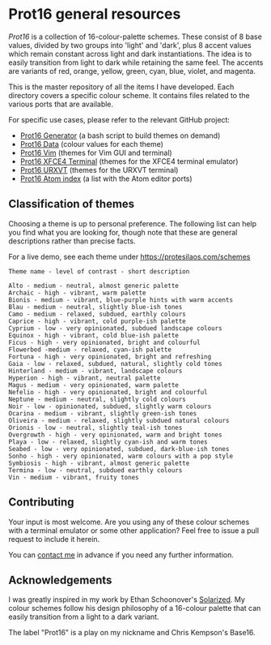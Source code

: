 # Prot16 general resources

*Prot16* is a collection of 16-colour-palette schemes. These consist of 8 base values, divided by two groups into 'light' and 'dark', plus 8 accent values which remain constant across light and dark instantiations. The idea is to easily transition from light to dark while retaining the same feel. The accents are variants of red, orange, yellow, green, cyan, blue, violet, and magenta.

This is the master repository of all the items I have developed. Each directory covers a specific colour scheme. It contains files related to the various ports that are available. 

For specific use cases, please refer to the relevant GitHub project:

- [Prot16 Generator](https://github.com/protesilaos/prot16-generator) (a bash script to build themes on demand)
- [Prot16 Data](https://github.com/protesilaos/prot16-data) (colour values for each theme)
- [Prot16 Vim](https://github.com/protesilaos/prot16-vim) (themes for Vim GUI and terminal)
- [Prot16 XFCE4 Terminal](https://github.com/protesilaos/prot16-xfce4-terminal) (themes for the XFCE4 terminal emulator)
- [Prot16 URXVT](https://github.com/protesilaos/prot16-urxvt) (themes for the URXVT terminal)
- [Prot16 Atom index](https://github.com/protesilaos/prot16-atom-index) (a list with the Atom editor ports)

## Classification of themes

Choosing a theme is up to personal preference. The following list can help you find what you are looking for, though note that these are general descriptions rather than precise facts.

For a live demo, see each theme under https://protesilaos.com/schemes

```
Theme name - level of contrast - short description

Alto - medium - neutral, almost generic palette
Archaic - high - vibrant, warm palette
Bionis - medium - vibrant, blue-purple hints with warm accents
Blau - medium - neutral, slightly blue-ish tones
Camo - medium - relaxed, subdued, earthly colours
Caprice - high - vibrant, cold purple-ish palette
Cyprium - low - very opinionated, subdued landscape colours
Equinox - high - vibrant, cold blue-ish palette
Ficus - high - very opinionated, bright and colourful
Flowerbed -medium - relaxed, cyan-ish palette
Fortuna - high - very opinionated, bright and refreshing
Gaia - low - relaxed, subdued, natural, slightly cold tones
Hinterland - medium - vibrant, landscape colours
Hyperion - high - vibrant, neutral palette
Magus - medium - very opinionated, warm palette
Nefelio - high - very opinionated, bright and colourful
Neptune - medium - neutral, slightly cold colours
Noir - low - opinionated, subdued, slightly warm colours
Ocarina - medium - vibrant, slightly green-ish tones
Oliveira - medium - relaxed, slightly subdued natural colours
Orionis - low - neutral, slightly teal-ish tones
Overgrowth - high - very opinionated, warm and bright tones
Playa - low - relaxed, slightly cyan-ish and warm tones
Seabed - low - very opinionated, subdued, dark-blue-ish tones
Sonho - high - very opinionated, warm colours with a pop style
Symbiosis - high - vibrant, almost generic palette
Termina - low - neutral, subdued earthly colours
Vin - medium - vibrant, fruity tones
```

## Contributing

Your input is most welcome. Are you using any of these colour schemes with a terminal emulator or some other application? Feel free to issue a pull request to include it herein.

You can [contact me](https://protesilaos.com/contact/) in advance if you need any further information.

## Acknowledgements

I was greatly inspired in my work by Ethan Schoonover's [Solarized](http://ethanschoonover.com/solarized). My colour schemes follow his design philosophy of a 16-colour palette that can easily transition from a light to a dark variant.

The label "Prot16" is a play on my nickname and Chris Kempson's Base16.
